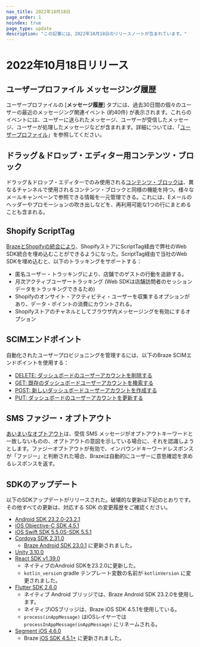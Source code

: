 ```yaml
---
nav_title: 2022年10月18日
page_order: 1
noindex: true
page_type: update
description: "この記事には、2022年10月18日のリリースノートが含まれています。"
---
```


# 2022年10月18日リリース

## ユーザープロファイル メッセージング履歴

ユーザープロファイルの \[**メッセージ履歴**] タブには、過去30日間の個々のユーザーの最近のメッセージング関連イベント (約40件) が表示されます。これらのイベントには、ユーザーに送られたメッセージ、ユーザーが受信したメッセージ、ユーザーが処理したメッセージなどが含まれます。詳細については、「[ユーザープロファイル]({{site.baseurl}}/user_guide/engagement_tools/segments/user_profiles/#messaging-history-tab)」を参照してください。 

## ドラッグ＆ドロップ・エディター用コンテンツ・ブロック

ドラッグ＆ドロップ・エディターでのみ使用される[コンテンツ・ブロックは]({{site.baseurl}}/user_guide/engagement_tools/templates_and_media/content_blocks/)、異なるチャンネルで使用されるコンテンツ・ブロックと同様の機能を持つ。様々なメールキャンペーンで参照できる情報を一元管理できる。これには、Eメールのヘッダーやプロモーションの吹き出しなどを、再利用可能な1つの行にまとめることも含まれる。

## Shopify ScriptTag

[BrazeとShopifyの統合により]({{site.baseurl}}/partners/message_orchestration/channel_extensions/ecommerce/shopify)、ShopifyストアにScriptTag経由で弊社のWeb SDK統合を埋め込むことができるようになった。ScriptTag経由で当社のWeb SDKを埋め込むと、以下のトラッキングをサポートする：
- 匿名ユーザー・トラッキングにより、店舗でのゲストの行動を追跡する。
- 月次アクティブユーザートラッキング (Web SDKは店舗訪問者のセッションデータをトラッキングできるため)
- Shopifyのオンサイト・アクティビティ・ユーザーを収集するオプションがあり、データ・ポイントの消費にカウントされる。
- Shopifyストアのチャネルとしてブラウザ内メッセージングを有効にするオプション

## SCIMエンドポイント

自動化されたユーザープロビジョニングを管理するには、以下のBraze SCIMエンドポイントを使用する：
- [DELETE: ダッシュボードのユーザーアカウントを削除する]({{site.baseurl}}/api/endpoints/scim/delete_existing_dashboard_user/)
- [GET: 既存のダッシュボードユーザーアカウントを検索する]({{site.baseurl}}/api/endpoints/scim/get_see_user_account_information/)
- [POST: 新しいダッシュボードユーザーアカウントを作成する]({{site.baseurl}}/api/endpoints/scim/post_create_user_account/)
- [PUT: ダッシュボードのユーザーアカウントを更新する]({{site.baseurl}}/api/endpoints/scim/put_update_existing_user_account/)

## SMS ファジー・オプトアウト

[あいまいなオプトアウト]({{site.baseurl}}/user_guide/message_building_by_channel/sms/keywords/fuzzy_opt_out#fuzzy-opt-out)は、受信 SMS メッセージがオプトアウトキーワードと一致しないものの、オプトアウトの意図を示している場合に、それを認識しようとします。ファジーオプトアウトが有効で、インバウンドキーワードレスポンスが「ファジー」と判断された場合、Brazeは自動的にユーザーに意思確認を求めるレスポンスを返す。

## SDKのアップデート

以下のSDKアップデートがリリースされた。破壊的な更新は下記のとおりです。その他すべての更新は、対応する SDK の変更履歴をご確認ください。

- [Android SDK 23.2.0-23.2.1](https://github.com/braze-inc/braze-android-sdk/blob/master/CHANGELOG.md#2321)
- [iOS Objective-C SDK 4.5.1](https://github.com/Appboy/appboy-ios-sdk/blob/master/CHANGELOG.md#451)
- [iOS Swift SDK 5.5.0S-SDK 5.5.1](https://github.com/braze-inc/braze-swift-sdk/blob/main/CHANGELOG.md#550)
- [Cordova SDK 2.31.0](https://github.com/Appboy/appboy-cordova-sdk/blob/master/CHANGELOG.md#2310)
  - [Braze Android SDK 23.0.1](https://github.com/braze-inc/braze-android-sdk/releases/tag/v23.0.1) に更新されました。
- [Unity 3.10.0](https://github.com/Appboy/appboy-unity-sdk/blob/master/CHANGELOG.md#3100)
- [React SDK v1.39.0](https://github.com/braze-inc/braze-react-native-sdk/blob/master/CHANGELOG.md#1400)
  - ネイティブのAndroid SDKを23.2.0に更新した。
  - `kotlin_versio`n gradle テンプレート変数の名前が `kotlinVersion` に変更されました。
- [Flutter SDK 2.6.0](https://pub.dev/packages/braze_plugin/changelog#260)
  - ネイティブ Android ブリッジでは、Braze Android SDK 23.2.0を使用します。
  - ネイティブiOSブリッジは、Braze iOS SDK 4.5.1を使用している。
  - `process(inAppMessage)` はiOSレイヤーでは`processInAppMessage(inAppMessage)` にリネームされる。
- [Segment iOS 4.6.0](https://github.com/Appboy/appboy-segment-ios/blob/master/CHANGELOG.md#460)
  - Braze [iOS SDK 4.5.1+](https://github.com/Appboy/appboy-ios-sdk/blob/master/CHANGELOG.md#451) に更新されました。
